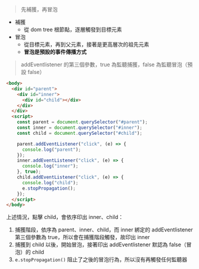 > 先補獲，再冒泡

* 補獲
  * 從 dom tree 根節點，逐層觸發到目標元素
* 冒泡
  * 從目標元素，再到父元素，接著是更高層次的祖先元素
  * **冒泡是預設的事件傳播方式**

> addEventlistener 的第三個參數，true 為監聽捕獲，false 為監聽冒泡（預設 false）

```html
<body>
  <div id="parent">
    <div id="inner">
      <div id="child"></div>
    </div>
  </div>
  <script>
    const parent = document.querySelector("#parent");
    const inner = document.querySelector("#inner");
    const child = document.querySelector("#child");

    parent.addEventListener("click", (e) => {
      console.log("parent");
    });
    inner.addEventListener("click", (e) => {
      console.log("inner");
    }, true);
    child.addEventListener("click", (e) => {
      console.log("child");
      e.stopPropagation();
    });
  </script>
</body>
```

上述情況，點擊 child，會依序印出 inner、child：

1. 捕獲階段，依序為 parent、inner、child，而 inner 綁定的 addEventlistener 第三個參數為 true，所以會在捕獲階段觸發，故印出 inner
2. 捕獲到 child 以後，開始冒泡，接著印出 addEventlistener 默認為 false（冒泡）的 child
3. `e.stopPropagation()` 阻止了之後的冒泡行為，所以沒有再觸發任何監聽器